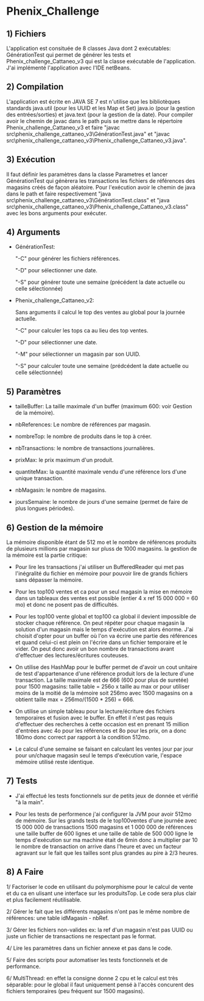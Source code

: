 # Phenix_Challenge
## 1) Fichiers
   
   L'application est consituée de 8 classes Java dont 2 exécutables: GénérationTest qui permet de générer les tests et Phenix_challenge_Cattaneo_v3 qui est la classe exécutable de l'application. J'ai implémenté l'application avec l'IDE netBeans.

## 2) Compilation

   L'application est écrite en JAVA SE 7 est n'utilise que les bibliotèques standards java.util (pour les UUID et les Map et Set) java.io (pour la gestion des entrées/sorties) et java.text (pour la gestion de la date).
   Pour compiler avoir le chemin de javac dans le path puis se mettre dans le répertoire Phenix_challenge_Cattaneo_v3 et faire "javac src\phenix_challenge_cattaneo_v3\GénérationTest.java" et "javac src\phenix_challenge_cattaneo_v3\Phenix_challenge_Cattaneo_v3.java".

## 3) Exécution

   Il faut définir les paramètres dans la classe Parametres et lancer GénérationTest qui génèrera les transactions les fichiers de références des magasins créés de façon aléatoire.
   Pour l'exécution avoir le chemin de java dans le path et faire respectivement "java src\phenix_challenge_cattaneo_v3\GénérationTest.class" et "java src\phenix_challenge_cattaneo_v3\Phenix_challenge_Cattaneo_v3.class" avec les bons arguments pour exécuter.
   
## 4) Arguments

   - GénérationTest:
   
      "-C" pour générer les fichiers références.
      
      "-D" <AAAAMMJJ> pour sélectionner une date.
   
      "-S" pour générer toute une semaine (précédent la date actuelle ou celle sélectionnée)
   
   - Phenix_challenge_Cattaneo_v2:
   
      Sans arguments il calcul le top des ventes au global pour la journée actuelle.
      
      "-C" pour calculer les tops ca au lieu des top ventes.
      
      "-D" <AAAAMMJJ> pour sélectionner une date.
   
      "-M" <UUID> pour sélectionner un magasin par son UUID.
   
      "-S" pour calculer toute une semaine (prédcédent la date actuelle ou celle sélectionnée)
   
## 5) Paramètres

   - tailleBuffer: La taille maximale d'un buffer (maximum 600: voir Gestion de la mémoire).

   - nbReferences: Le nombre de références par magasin.
    
   - nombreTop: le nombre de produits dans le top à créer.
    
   - nbTransactions: le nombre de transactions journalières.
    
   - prixMax: le prix maximum d'un produit. 
    
   - quantiteMax: la quantité maximale vendu d'une référence lors d'une unique transaction.
    
   - nbMagasin: le nombre de magasins.
   
   - joursSemaine: le nombre de jours d'une semaine (permet de faire de plus longues périodes).

## 6) Gestion de la mémoire

   La mémoire disponible étant de 512 mo et le nombre de références produits de plusieurs millions par magasin sur pluss de 1000 magasins. la gestion de la mémoire est la partie critique:
   
   -  Pour lire les transactions j'ai utiliser un BufferedReader qui met pas l'inégralité du fichier en mémoire pour pouvoir lire de grands fichiers sans dépasser la mémoire.
   
   -  Pour les top100 ventes et ca pour un seul magasin la mise en mémoire dans un tableaux des ventes est possible (entier 4 x ref 15 000 000 = 60 mo) et donc ne posent pas de difficultés.
   
   -  Pour les top100 vente global et top100 ca global il devient impossible de stocker chaque référence. On peut répéter pour chaque magasin la solution d'un magasin mais le temps d'exécution est alors énorme. J'ai choisit d'opter pour un buffer où l'on va écrire une partie des références et quand celui-ci est plein on l'écrire dans un fichier temporaire et le vider. On peut donc avoir un bon nombre de transactions avant d'effectuer des lectures/écritures couteuses.
   
   - On utilise des HashMap pour le buffer permet de d'avoir un cout unitaire de test d'appartenance d'une référence produit lors de la lecture d'une transaction. La taille maximale est de 666 (600 pour plus de suretée) pour 1500 magasins: taille table = 256o x taille au max or pour utiliser moins de la moitié de la mémoire soit 256mo avec 1500 magasins on a obtient taille max = 256mo/(1500 * 256) = 666. 
   
   - On utilise un simple tableau pour la lecture/écriture des fichiers temporaires et fusion avec le buffer. En effet il n'est pas requis d'effectuer des recherches à cette occasion est en prenant 15 million d'entrées avec 4o pour les références et 8o pour les prix, on a donc 180mo donc correct par rapport à la condition 512mo.
   
   - Le calcul d'une semaine se faisant en calculant les ventes jour par jour pour un/chaque magasin seul le temps d'exécution varie, l'espace mémoire utilisé reste identique.
   
## 7) Tests

   - J'ai effectué les tests fonctionnels sur de petits jeux de donnée et vérifié "à la main".
   
   - Pour les tests de performence j'ai configurer la JVM pour avoir 512mo de mémoire. Sur les grands tests de le top100ventes d'une journée avec 15 000 000 de transactions 1500 magasins et 1 000 000 de références une taille buffer de 600 lignes et une taille de table de 500 000 ligne le temps d'exécution sur ma machine était de 6min donc à multiplier par 10 le nombre de transaction on arrive dans l'heure et avec un facteur agravant sur le fait que les tailles sont plus grandes au pire à 2/3 heures.

## 8) A Faire

   1/ Factoriser le code en utilisant du polymorphisme pour le calcul de vente et du ca en ulisant une interface sur les produitsTop. Le code sera plus clair et plus facilement réutilisable.

   2/ Gérer le fait que les différents magasins n'ont pas le même nombre de références: une table idMagasin - nbRef.

   3/ Gérer les fichiers non-valides ex: la ref d'un magasin n'est pas UUID ou juste un fichier de transactions ne respectant pas le format.

   4/ Lire les paramètres dans un fichier annexe et pas dans le code.
   
   5/ Faire des scripts pour automatiser les tests fonctionnels et de performance.
      
   6/ MultiThread: en effet la consigne donne 2 cpu et le calcul est très séparable: pour le global il faut uniquement pensé à l'accès concurent des fichiers temporaires (peu fréquent sur 1500 magasins).
